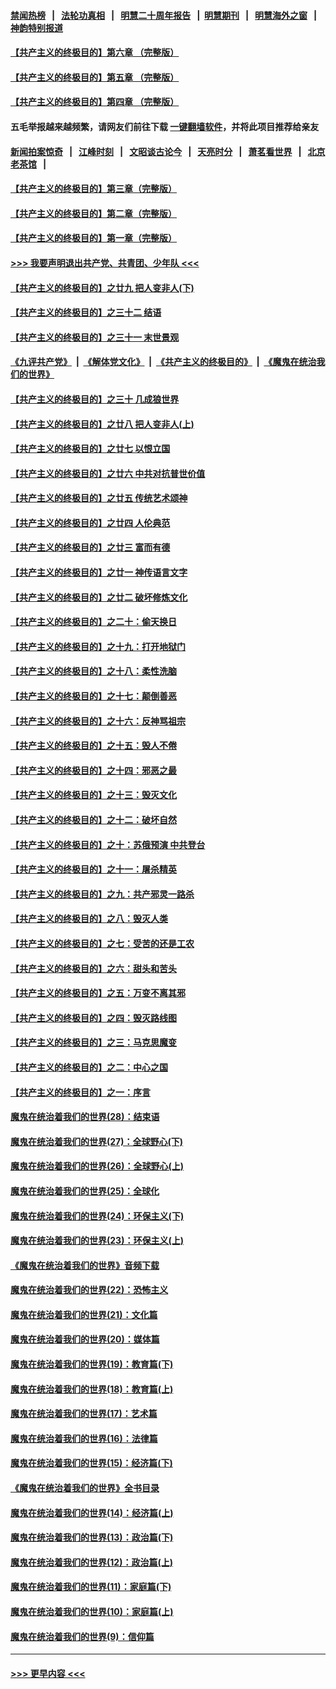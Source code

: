 #### [禁闻热榜](热点新闻.md?=0)  &nbsp;&nbsp;|&nbsp;&nbsp; [法轮功真相](https://github.com/gfw-breaker/truth/blob/master/README.md?=0) &nbsp;&nbsp;|&nbsp;&nbsp; [明慧二十周年报告](https://github.com/gfw-breaker/mh-reports/blob/master/README.md?=0) &nbsp;&nbsp;|&nbsp;&nbsp;[明慧期刊](https://github.com/gfw-breaker/mh-qikan) &nbsp;&nbsp;|&nbsp;&nbsp; [明慧海外之窗](https://github.com/gfw-breaker/mh-news/blob/master/README.md?=0) &nbsp;&nbsp;|&nbsp;&nbsp; [神韵特别报道](https://github.com/gfw-breaker/mh-news/blob/master/shenyun.md?=0)
#### [【共产主义的终极目的】第六章 （完整版）](../pages/nsc422/n11428913.md?t=02251002) 
#### [【共产主义的终极目的】第五章 （完整版）](../pages/nsc422/n11428912.md?t=02251002) 
#### [【共产主义的终极目的】第四章 （完整版）](../pages/nsc422/n11428907.md?t=02251002) 
#### 五毛举报越来越频繁，请网友们前往下载 [一键翻墙软件](https://github.com/gfw-breaker/ssr-accounts)，并将此项目推荐给亲友
#### [新闻拍案惊奇](https://github.com/gfw-breaker/banned-news/blob/master/pages/link4.md) &nbsp;&nbsp;|&nbsp;&nbsp; [江峰时刻](https://github.com/gfw-breaker/banned-news/blob/master/pages/link4.md) &nbsp;&nbsp;|&nbsp;&nbsp; [文昭谈古论今](https://github.com/gfw-breaker/banned-news/blob/master/pages/link4.md) &nbsp;&nbsp;|&nbsp;&nbsp; [天亮时分](https://github.com/gfw-breaker/banned-news/blob/master/pages/link4.md) &nbsp;&nbsp;|&nbsp;&nbsp; [萧茗看世界](https://github.com/gfw-breaker/banned-news/blob/master/pages/link4.md) &nbsp;&nbsp;|&nbsp;&nbsp; [北京老茶馆](https://github.com/gfw-breaker/banned-news/blob/master/pages/link4.md) &nbsp;&nbsp;|&nbsp;&nbsp; 
#### [【共产主义的终极目的】第三章（完整版）](../pages/nsc422/n11428848.md?t=02251002) 
#### [【共产主义的终极目的】第二章（完整版）](../pages/nsc422/n11428831.md?t=02251002) 
#### [【共产主义的终极目的】第一章（完整版）](../pages/nsc422/n11417651.md?t=02251002) 
#### [>>> 我要声明退出共产党、共青团、少年队 <<<](https://github.com/begood0513/goodnews/blob/master/quit/letter.md) 
#### [【共产主义的终极目的】之廿九 把人变非人(下)](../pages/nsc422/n11344140.md?t=02251002) 
#### [【共产主义的终极目的】之三十二 结语](../pages/nsc422/n11360535.md?t=02251002) 
#### [【共产主义的终极目的】之三十一 末世景观](../pages/nsc422/n11351129.md?t=02251002) 
#### [《九评共产党》](https://github.com/begood0513/9ping.md/blob/master/README.md) &nbsp;|&nbsp; [《解体党文化》](../../../../jtdwh.md/blob/master/README.md)  &nbsp;|&nbsp; [《共产主义的终极目的》](../../../../gczydzjmd.md/blob/master/README.md) &nbsp;|&nbsp; [《魔鬼在统治我们的世界》](../../../../mgztzwmdsj.md/blob/master/README.md) 
#### [【共产主义的终极目的】之三十 几成狼世界](../pages/nsc422/n11348280.md?t=02251002) 
#### [【共产主义的终极目的】之廿八 把人变非人(上)](../pages/nsc422/n11340492.md?t=02251002) 
#### [【共产主义的终极目的】之廿七 以恨立国](../pages/nsc422/n11336944.md?t=02251002) 
#### [【共产主义的终极目的】之廿六 中共对抗普世价值](../pages/nsc422/n11324785.md?t=02251002) 
#### [【共产主义的终极目的】之廿五 传统艺术颂神](../pages/nsc422/n11296396.md?t=02251002) 
#### [【共产主义的终极目的】之廿四 人伦典范](../pages/nsc422/n11296397.md?t=02251002) 
#### [【共产主义的终极目的】之廿三 富而有德](../pages/nsc422/n11283598.md?t=02251002) 
#### [【共产主义的终极目的】之廿一 神传语言文字](../pages/nsc422/n11263265.md?t=02251002) 
#### [【共产主义的终极目的】之廿二 破坏修炼文化](../pages/nsc422/n11245728.md?t=02251002) 
#### [【共产主义的终极目的】之二十：偷天换日](../pages/nsc422/n11238846.md?t=02251002) 
#### [【共产主义的终极目的】之十九：打开地狱门](../pages/nsc422/n11206376.md?t=02251002) 
#### [【共产主义的终极目的】之十八：柔性洗脑](../pages/nsc422/n11199994.md?t=02251002) 
#### [【共产主义的终极目的】之十七：颠倒善恶](../pages/nsc422/n11179782.md?t=02251002) 
#### [【共产主义的终极目的】之十六：反神骂祖宗](../pages/nsc422/n11166798.md?t=02251002) 
#### [【共产主义的终极目的】之十五：毁人不倦](../pages/nsc422/n11166792.md?t=02251002) 
#### [【共产主义的终极目的】之十四：邪恶之最](../pages/nsc422/n11150249.md?t=02251002) 
#### [【共产主义的终极目的】之十三：毁灭文化](../pages/nsc422/n11135227.md?t=02251002) 
#### [【共产主义的终极目的】之十二：破坏自然](../pages/nsc422/n11135214.md?t=02251002) 
#### [【共产主义的终极目的】之十：苏俄预演 中共登台](../pages/nsc422/n11118424.md?t=02251002) 
#### [【共产主义的终极目的】之十一：屠杀精英](../pages/nsc422/n11118442.md?t=02251002) 
#### [【共产主义的终极目的】之九：共产邪灵一路杀](../pages/nsc422/n11114139.md?t=02251002) 
#### [【共产主义的终极目的】之八：毁灭人类](../pages/nsc422/n11108503.md?t=02251002) 
#### [【共产主义的终极目的】之七：受苦的还是工农](../pages/nsc422/n11101809.md?t=02251002) 
#### [【共产主义的终极目的】之六：甜头和苦头](../pages/nsc422/n11096971.md?t=02251002) 
#### [【共产主义的终极目的】之五：万变不离其邪](../pages/nsc422/n11091285.md?t=02251002) 
#### [【共产主义的终极目的】之四：毁灭路线图](../pages/nsc422/n11086284.md?t=02251002) 
#### [【共产主义的终极目的】之三：马克思魔变](../pages/nsc422/n11061941.md?t=02251002) 
#### [【共产主义的终极目的】之二：中心之国](../pages/nsc422/n11047728.md?t=02251002) 
#### [【共产主义的终极目的】之一：序言](../pages/nsc422/n11086077.md?t=02251002) 
#### [魔鬼在统治着我们的世界(28)：结束语](../pages/nsc422/n10936246.md?t=02251002) 
#### [魔鬼在统治着我们的世界(27)：全球野心(下)](../pages/nsc422/n10928319.md?t=02251002) 
#### [魔鬼在统治着我们的世界(26)：全球野心(上)](../pages/nsc422/n10900318.md?t=02251002) 
#### [魔鬼在统治着我们的世界(25)：全球化](../pages/nsc422/n10788205.md?t=02251002) 
#### [魔鬼在统治着我们的世界(24)：环保主义(下)](../pages/nsc422/n10695307.md?t=02251002) 
#### [魔鬼在统治着我们的世界(23)：环保主义(上)](../pages/nsc422/n10688613.md?t=02251002) 
#### [《魔鬼在统治着我们的世界》音频下载](../pages/nsc422/n10635553.md?t=02251002) 
#### [魔鬼在统治着我们的世界(22)：恐怖主义](../pages/nsc422/n10614727.md?t=02251002) 
#### [魔鬼在统治着我们的世界(21)：文化篇](../pages/nsc422/n10597706.md?t=02251002) 
#### [魔鬼在统治着我们的世界(20)：媒体篇](../pages/nsc422/n10586579.md?t=02251002) 
#### [魔鬼在统治着我们的世界(19)：教育篇(下)](../pages/nsc422/n10564808.md?t=02251002) 
#### [魔鬼在统治着我们的世界(18)：教育篇(上)](../pages/nsc422/n10526970.md?t=02251002) 
#### [魔鬼在统治着我们的世界(17)：艺术篇](../pages/nsc422/n10499093.md?t=02251002) 
#### [魔鬼在统治着我们的世界(16)：法律篇](../pages/nsc422/n10485969.md?t=02251002) 
#### [魔鬼在统治着我们的世界(15)：经济篇(下)](../pages/nsc422/n10469975.md?t=02251002) 
#### [《魔鬼在统治着我们的世界》全书目录](../pages/nsc422/n10464261.md?t=02251002) 
#### [魔鬼在统治着我们的世界(14)：经济篇(上)](../pages/nsc422/n10457370.md?t=02251002) 
#### [魔鬼在统治着我们的世界(13)：政治篇(下)](../pages/nsc422/n10448270.md?t=02251002) 
#### [魔鬼在统治着我们的世界(12)：政治篇(上)](../pages/nsc422/n10444576.md?t=02251002) 
#### [魔鬼在统治着我们的世界(11)：家庭篇(下)](../pages/nsc422/n10440961.md?t=02251002) 
#### [魔鬼在统治着我们的世界(10)：家庭篇(上)](../pages/nsc422/n10435448.md?t=02251002) 
#### [魔鬼在统治着我们的世界(9)：信仰篇](../pages/nsc422/n10432159.md?t=02251002) 

----
#### [ >>> 更早内容 <<< ](../indexes/nsc422-earlier.md)
